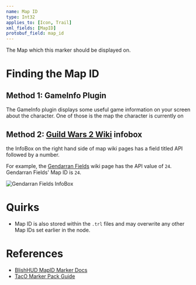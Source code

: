 ```yaml
---
name: Map ID
type: Int32
applies_to: [Icon, Trail]
xml_fields: [MapID]
protobuf_field: map_id
---
```

The Map which this marker should be displayed on.

Finding the Map ID
==================
Method 1: GameInfo Plugin
---
The GameInfo plugin displays some useful game information on your screen about the character. One of those is the map the character is currently on

Method 2: [Guild Wars 2 Wiki][2] infobox
---
the InfoBox on the right hand side of map wiki pages has a field titled API followed by a number.

For example, the [Gendarran Fields][1] wiki page has the API value of `24`. Gendarran Fields' Map ID is `24`.

![Gendarran Fields InfoBox](./gendarran_fields_infobox.png)


Quirks
======
* Map ID is also stored within the `.trl` files and may overwrite any other Map IDs set earlier in the node.


References
=========
* [BlishHUD MapID Marker Docs](https://blishhud.com/docs/markers/attributes/mapid)
* [TacO Marker Pack Guide](https://www.gw2taco.com/2016/01/how-to-create-your-own-marker-pack.html)


[1]: https://wiki.guildwars2.com/wiki/Gendarran_Fields
[2]: https://wiki.guildwars2.com
